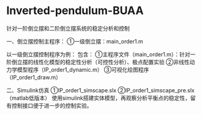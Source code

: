 # Inverted-pendulum-BUAA

针对一阶倒立摆和二阶倒立摆系统的稳定分析和控制

一、倒立摆控制主程序：
①一级倒立摆：main_order1.m

以一级倒立摆控制程序为例：
包含：
①主程序文件（main_order1.m）：针对一阶倒立摆的线性化模型的稳定性分析（可控性分析）、极点配置实验
②非线性动力学模型程序（IP_order1_dynamic.m）
③可视化绘图程序（IP_order1_draw.m）

二、Simulink仿真
①IP_order1_simscape.slx
②IP_order1_simscape_pre.slx（matlab低版本）
使用simulink搭建实体模型，再观察分析平衡点的稳定性，留有控制接口便于进一步的控制实验。

